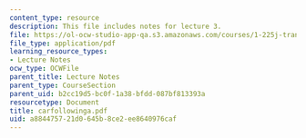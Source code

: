 ```yaml
---
content_type: resource
description: This file includes notes for lecture 3.
file: https://ol-ocw-studio-app-qa.s3.amazonaws.com/courses/1-225j-transportation-flow-systems-fall-2002/a884475721d0645b8ce2ee8640976caf_carfollowinga.pdf
file_type: application/pdf
learning_resource_types:
- Lecture Notes
ocw_type: OCWFile
parent_title: Lecture Notes
parent_type: CourseSection
parent_uid: b2cc19d5-bc0f-1a38-bfdd-087bf813393a
resourcetype: Document
title: carfollowinga.pdf
uid: a8844757-21d0-645b-8ce2-ee8640976caf
---
```


